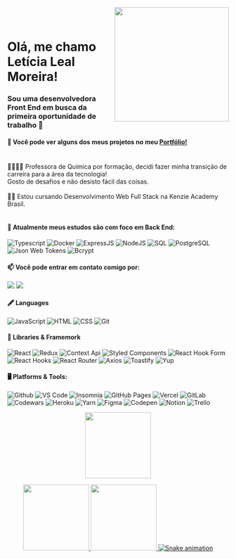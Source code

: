 
<img align="right" width="260px"  src="https://i.imgur.com/6acOgi1.png">

</br>
</br>

<div dsplay="inline-block">
 
 <h1 align="left">Olá, me chamo Letícia Leal Moreira!
</h1>
    <h3>
        Sou uma desenvolvedora Front End em busca da primeira oportunidade de trabalho 🚀 
    </h3>
    <h4>📄 Você pode ver alguns dos meus projetos no meu <a href="https://portfolio-letlm.vercel.app/" target="_blank">Portfólio!</a></h4>
     <h1 align="left">
</h1>
</div>
<div align="left" >

👩🏻‍🏫🧪 Professora de Química por formação, decidi fazer minha transição de carreira para a área da tecnologia! </br>
 Gosto de desafios e não desisto fácil das coisas. <br>
 <br>
✍🏻 Estou cursando Desenvolvimento Web Full Stack na Kenzie Academy Brasil.<br>
<br>
#### 🌱 Atualmente meus estudos são com foco em Back End: <br>
![Typescript](https://img.shields.io/badge/Typescript-0081CB?style=for-the-badge&logo=typescript&logoColor=white)
![Docker](https://img.shields.io/badge/Docker-0081CB?style=for-the-badge&logo=docker&logoColor=white) ![ExpressJS](https://img.shields.io/badge/Express.js-404D59?style=for-the-badge) ![NodeJS](https://img.shields.io/badge/Node.js-43853D?style=for-the-badge&logo=node.js&logoColor=white) ![SQL](https://img.shields.io/badge/-SQL-000?style=for-the-badge&logo=MySQL&logoColor=4479A1) ![PostgreSQL](https://img.shields.io/badge/-PostgreSQL-eee?style=for-the-badge&logo=postgresql&logoColor=0273B7) ![Json Web Tokens](https://img.shields.io/badge/json%20web%20tokens-323330?style=for-the-badge&logo=json-web-tokens&logoColor=pink) ![Bcrypt](https://img.shields.io/badge/Bcrypt-%23323330.svg?style=for-the-badge&logo=nodedotjs&logoColor=%23F7DF1E)
    <br>
       
 #### 📫 Você pode entrar em contato comigo por: </br>
  <a href = "mailto:lealmleticia@gmail.com"><img src="https://img.shields.io/badge/Gmail-D14836?style=for-the-badge&logo=gmail&logoColor=white" target="_blank"></a> 
<a href="https://www.linkedin.com/in/leticia-leal-moreira/" target="_blank"><img src="https://img.shields.io/badge/-LinkedIn-%230077B5?style=for-the-badge&logo=linkedin&logoColor=white" target="_blank"></a>   

#### 🖋️ Languages 
![JavaScript](https://img.shields.io/badge/JavaScript-F7DF1E?style=for-the-badge&logo=javascript&logoColor=black) ![HTML](https://img.shields.io/badge/HTML5-E34F26?style=for-the-badge&logo=html5&logoColor=white) ![CSS](https://img.shields.io/badge/CSS-239120?&style=for-the-badge&logo=css3&logoColor=white) ![Git](https://img.shields.io/badge/git%20-%23F05033.svg?&style=for-the-badge&logo=git&logoColor=white) 

#### 🛒 Libraries & Framemork
![React](https://img.shields.io/badge/-React-45b8d8?style=for-the-badge&logo=react&logoColor=white) ![Redux](https://img.shields.io/badge/Redux-27338e?style=for-the-badge&logo=redux&logoColor=white)
![Context Api](https://img.shields.io/badge/Context--Api-563D7C?style=for-the-badge&logo=react&logoColor=black)    ![Styled Components](https://img.shields.io/badge/Styled--Components-FF1493?style=for-the-badge&logo=styled-components&logoColor=white)
![React Hook Form](https://img.shields.io/badge/React--Hook--Form-gold?style=for-the-badge&logo=react&logoColor=black)
![React Hooks](https://img.shields.io/badge/React--Hooks-red?style=for-the-badge&logo=react&logoColor=white)
![React Router](https://img.shields.io/badge/React_Router-CA4245?style=for-the-badge&logo=react-router&logoColor=white)
![Axios](https://img.shields.io/badge/Axios-black?style=for-the-badge&logo=react&logoColor=white)
![Toastify](https://img.shields.io/badge/Toastify-00FFFF?style=for-the-badge&logo=react&logoColor=black)
![Yup](https://img.shields.io/badge/Yup-pink?style=for-the-badge&logo=react&logoColor=black)

#### 🖥️ Platforms & Tools:
 ![Github](https://img.shields.io/badge/github%20-%23121011.svg?&style=for-the-badge&logo=github&logoColor=white) ![VS Code](https://img.shields.io/badge/Visual_Studio_Code-0078D4?style=for-the-badge&logo=visual%20studio%20code&logoColor=white)
![Insomnia](https://img.shields.io/badge/Insomnia-560e7c.svg?&style=for-the-badge&logo=insomnia&logoColor=white)
![GitHub Pages](https://img.shields.io/badge/GitHub_Pages-100000?style=for-the-badge&logo=github&logoColor=white)
![Vercel](https://img.shields.io/badge/Vercel-444?style=for-the-badge&logo=vercel&logoColor=white)
![GitLab](https://img.shields.io/badge/GitLab-333333?style=for-the-badge&logo=gitlab&logoColor=white)
![Codewars](https://img.shields.io/badge/Codewars-B1361E?style=for-the-badge&logo=Codewars&logoColor=white)
![Heroku](https://img.shields.io/badge/Heroku-black?style=for-the-badge&logo=heroku&logoColor=white)
![Yarn](https://img.shields.io/badge/Yarn-purple.svg?&style=for-the-badge&logo=yarn&logoColor=white)
![Figma](https://img.shields.io/badge/Figma-F24E1E?style=for-the-badge&logo=figma&logoColor=white) ![Codepen](https://img.shields.io/badge/Codepen-green.svg?&style=for-the-badge&logo=codepen&logoColor=white)
![Notion](https://img.shields.io/badge/Notion-black.svg?&style=for-the-badge&logo=notion&logoColor=white)
![Trello](https://img.shields.io/badge/Trello-red.svg?&style=for-the-badge&logo=trello&logoColor=white) 
<br>



</div>

<div align="center">
<a href="https://github.com/letlm">
 <img  height="150em" src="https://github-readme-streak-stats.herokuapp.com/?user=letlm&show_icons=true&border=true&theme=radical" />
    <br>

<img height="150em" src="https://github-readme-stats.vercel.app/api?username=letlm&show_icons=true&theme=radical&include_all_commits=true&count_private=true"/> <img height="150em" src="https://github-readme-stats.vercel.app/api/top-langs/?username=letlm&layout=compact&langs_count=7&theme=radical"/>
![Snake animation](https://github.com/letlm/letlm/blob/output/github-contribution-grid-snake.svg)

</div>
  

